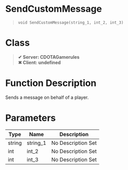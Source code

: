 # SendCustomMessage
> `void SendCustomMessage(string_1, int_2, int_3)`
# Class
> __✔ Server: CDOTAGamerules__  
> __✖ Client: undefined__  
# Function Description
Sends a message on behalf of a player.
# Parameters
Type|Name|Description
--|--|--
string|string_1|No Description Set
int|int_2|No Description Set
int|int_3|No Description Set
